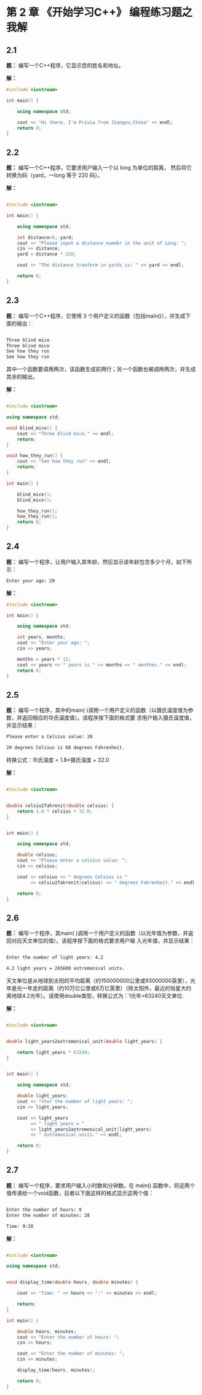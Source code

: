 # 第 2 章 《开始学习C++》 编程练习题之我解

## 2.1

**题：** 编写一个C++程序，它显示您的姓名和地址。

**解：**

```Cpp
#include <iostream>

int main() {

    using namespace std;

    cout << "Hi there, I'm Privia from Jiangsu,China" << endl;
    return 0;
}

```


## 2.2

**题：** 编写一个C++程序，它要求用户输入一个以 long 为单位的距离， 然后将它转换为码（yard，一long 等于 220 码）。
    
**解：**


```Cpp

#include <iostream>

int main() {

    using namespace std;

    int distance=0, yard;
    cout << "Please input a distance numebr in the unit of Long: ";
    cin >> distance;
    yard = distance * 220;

    cout << "The distance tranform in yards is: " << yard << endl;

    return 0;
}

```

## 2.3

**题：** 编写一个C++程序，它使用 3 个用户定义的函数（包括main()），并生成下面的输出：

```bash

Three blind mice
Three blind mice
See how they run
See how they run

```
其中一个函数要调用两次，该函数生成前两行；另一个函数也被调用两次，并生成其余的输出。


**解：**


```Cpp

#include <iostream>

using namespace std;

void blind_mice() {
    cout << "Three blind mice." << endl;
    return;
}

void how_they_run() {
    cout << "See how they run" << endl;
    return;
}

int main() {

    blind_mice();
    blind_mice();

    how_they_run();
    how_they_run();
    return 0;
}

```


## 2.4

**题：** 编写一个程序，让用户输入其年龄，然后显示该年龄包含多少个月，如下所示：

```bash
Enter your age: 29

```

**解：**

```Cpp
#include <iostream>

int main() {

    using namespace std;

    int years, months;
    cout << "Enter your age: ";
    cin >> years;

    months = years * 12;
    cout << years << " years is " << months << " monthes." << endl;  
    return 0;
}

```


## 2.5

**题：** 编写一个程序，其中的main( )调用一个用户定义的函数（以摄氏温度值为参数，并返回相应的华氏温度值）。该程序按下面的格式要 求用户输入摄氏温度值，并显示结果：

```bash
Please enter a Celsius value: 20

20 degrees Celsius is 68 degrees Fahrenheit.

```

转换公式：华氏温度 = 1.8×摄氏温度 + 32.0


**解：**

```Cpp

#include <iostream>


double celsiu2fahrenit(double celsius) {
    return 1.8 * celsius + 32.0;
}


int main() {

    using namespace std;

    double celsius;
    cout << "Please enter a celsius value: ";
    cin >> celsius;

    cout << celsius << " degrees Celsius is " 
         << celsiu2fahrenit(celsius) << " degrees Fahrenheit." << endl;

    return 0;
}

```


## 2.6

**题：** 编写一个程序，其main( )调用一个用户定义的函数（以光年值为参数，并返回对应天文单位的值）。该程序按下面的格式要求用户输 入光年值，并显示结果：

```bash

Enter the number of light years: 4.2

4.2 light years = 265608 astromonical units.

```
天文单位是从地球到太阳的平均距离（约150000000公里或93000000英里），光年是光一年走的距离（约10万亿公里或6万亿英里）（除太阳外，最近的恒星大约离地球4.2光年）。请使用double类型，转换公式为：1光年=63240天文单位.


**解：**

```Cpp

#include <iostream>


double light_years2astromonical_unit(double light_years) {

    return light_years * 63240;
}


int main() {

    using namespace std;

    double light_years;
    cout << "nter the number of light years: ";
    cin >> light_years;

    cout << light_years 
         << " light years = " 
         << light_years2astromonical_unit(light_years)
         << " astromonical units." << endl;

    return 0;
}

```

## 2.7

**题：** 编写一个程序，要求用户输入小时数和分钟数。在 main() 函数中，将这两个值传递给一个void函数，后者以下面这样的格式显示这两个值：

```bash

Enter the number of hours: 9
Enter the number of minutes: 28

Time: 9:28

```

**解：**

```Cpp

#include <iostream>

using namespace std;


void display_time(double hours, double minutes) {

    cout << "Time: " << hours << ":" << minutes << endl;

    return;
}

int main() {    

    double hours, minutes;
    cout << "Enter the number of hours: ";
    cin >> hours;

    cout << "Enter the number of minutes: ";
    cin >> minutes;

    display_time(hours, minutes);

    return 0;
}

```






